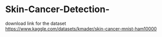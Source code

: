 # Skin-Cancer-Detection-
download link for the dataset https://www.kaggle.com/datasets/kmader/skin-cancer-mnist-ham10000
